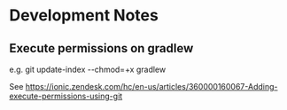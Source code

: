 # Development Notes
## Execute permissions on gradlew

e.g. git update-index --chmod=+x gradlew

See https://ionic.zendesk.com/hc/en-us/articles/360000160067-Adding-execute-permissions-using-git
